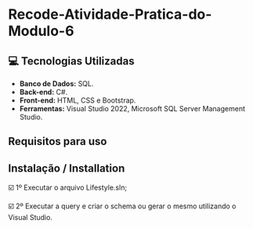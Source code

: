 
# Recode-Atividade-Pratica-do-Modulo-6

## :computer: Tecnologias Utilizadas

* **Banco de Dados:** SQL.
* **Back-end:** C#.
* **Front-end:** HTML, CSS e Bootstrap.
* **Ferramentas:** Visual Studio 2022,  Microsoft SQL Server Management Studio.


## Requisitos para uso

## Instalação / Installation


☑️ 1º Executar o arquivo Lifestyle.sln;

☑️ 2º Executar a query e criar o schema ou gerar o mesmo utilizando o Visual Studio.
